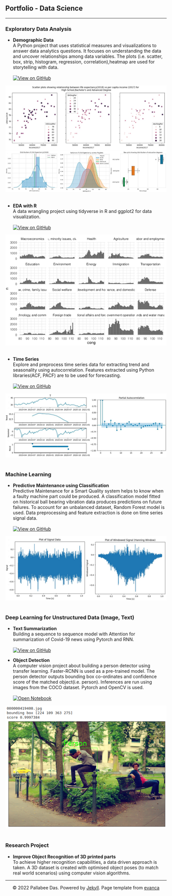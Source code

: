 ## Portfolio - Data Science

---


### Exploratory Data Analysis

- <b>Demographic Data</b><br>
A Python project that uses statistical measures and visualizations to answer data analytics questions. It focuses on understanding the data and uncover relationships among data variables. The plots (i.e. scatter, box, strip, histogram, regression, correlation),heatmap are used for storytelling with data.
<br><br>
<a href = "https://github.com/pallabee/Demographic-Data-Analysis"><img src="https://img.shields.io/badge/GitHub-View_on_GitHub-blue?logo=GitHub" alt="View on GitHub" /></a>
<center><img src="/images/scatter_thumb.JPG" /></center>
<center><img src="/images/plots_thumb.jpg" /></center><br>

- <b>EDA with R</b><br>
A data wrangling project using tidyverse in R and ggplot2 for data visualization.<br><br>
<a href = "https://github.com/pallabee/EDA-for-Text-using-R"><img src="https://img.shields.io/badge/GitHub-View_on_GitHub-blue?logo=GitHub" alt="View on GitHub" /></a>
<center><img src="/images/facet_wrap_thumb.png" /></center><br>

- <b>Time Series</b><br>
Explore and preprocess time series data for extracting trend and seasonality using autocorrelation. Features extracted using Python libraries(ACF, PACF) are to be used for forecasting.<br><br>
<a href = "https://github.com/pallabee/Time-Series-for-Stock-Price-Prediction"><img src="https://img.shields.io/badge/GitHub-View_on_GitHub-blue?logo=GitHub" alt="View on GitHub" /></a>
<center><img src="/images/pac_thumb.jpg" /></center><br>


### Machine Learning
- <b>Predictive Maintenance using Classification</b><br>
Predictive Maintenance for a Smart Quality system helps to know when a faulty machine part could be produced. A classification model fitted on historical ball bearing vibration data produces predictions on future failures. To account for an unbalanced dataset, Random Forest model is used. Data preprocessing and feature extraction is done on time series signal data.<br><br>
<a href = "https://github.com/pallabee/Predictive-Maintenance"><img src="https://img.shields.io/badge/GitHub-View_on_GitHub-blue?logo=GitHub" alt="View on GitHub" /></a>
<center><img src="/images/signal_plots_thumb.jpg" /></center><br>

### Deep Learning for Unstructured Data (Image, Text)

- <b>Text Summarization</b><br>
Building a sequence to sequence model with Attention for summarization of Covid-19 news using Pytorch and RNN.<br><br>
<a href = "https://github.com/pallabee/Summarize-COVID-19-News"><img src="https://img.shields.io/badge/GitHub-View_on_GitHub-blue?logo=GitHub" alt="View on GitHub" /></a>
  
- <b>Object Detection</b><br>
A computer vision project about building a person detector using transfer learning. Faster-RCNN is used as a pre-trained model. The person detector outputs bounding box co-ordinates and confidence score of the matched object(i.e. person). Inferences are run using images from the COCO dataset. Pytorch and OpenCV is used. <br><br>
<a href = "https://github.com/pallabee/human-pose-estimation/blob/main/person_detector.ipynb"><img src="https://img.shields.io/badge/Jupyter-Open_Notebook-blue?logo=Jupyter" alt="Open Notebook" /></a>
<center><img src="/images/person1_thumb.png" /></center><br>


### Research Project

  - <b>Improve Object Recognition of 3D printed parts</b><br>
  To achieve higher recognition capabilities, a data driven approach is taken. A 3D dataset is created with optimised object poses (to match real world scenarios) using computer vision algorithms.






---
<center>© 2022 Pallabee Das. Powered by <a href="https://jekyllrb.com/">Jekyll</a>. Page template from <a href="https://github.com/evanca/quick-portfolio">evanca</a></center>
